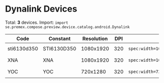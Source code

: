 # Dynalink Devices

Total: **3** devices. Import: `import se.premex.compose.preview.device.catalog.android.Dynalink`

| Code | Constant | Resolution | DPI | Compose Spec | Preview Usage |
|------|----------|------------|-----|-------------|---------------|
| sti6130d350 | STI6130D350 | 1080x1920 | 320 | `spec:width=1080px,height=1920px,dpi=320` | `@Preview(device = Dynalink.STI6130D350)` |
| XNA | XNA | 1080x1920 | 320 | `spec:width=1080px,height=1920px,dpi=320` | `@Preview(device = Dynalink.XNA)` |
| YOC | YOC | 720x1280 | 320 | `spec:width=720px,height=1280px,dpi=320` | `@Preview(device = Dynalink.YOC)` |

<!-- Generated automatically. Do not edit manually. -->

